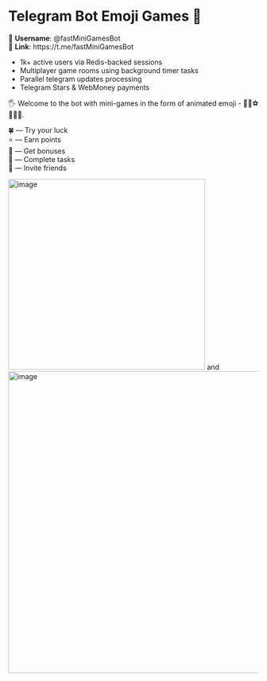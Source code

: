 # Telegram Bot Emoji Games 🚀

<p><span style="font-weight: 400;">🤖 <strong>Username</strong>: @fastMiniGamesBot<br />🔗 <strong>Link</strong>: https://t.me/fastMiniGamesBot</span></p>
<ul>
<li style="font-weight: 400;" aria-level="2"><span style="font-weight: 400;">1k+ active users via Redis-backed sessions</span></li>
<li style="font-weight: 400;" aria-level="2"><span style="font-weight: 400;">Multiplayer game rooms using background timer tasks</span></li>
<li style="font-weight: 400;" aria-level="2"><span style="font-weight: 400;">Parallel telegram updates processing</span></li>
<li style="font-weight: 400;" aria-level="2"><span style="font-weight: 400;">Telegram Stars &amp; WebMoney payments</span></li>
</ul>
<p>🖐 Welcome to the bot with mini-games in the form of animated emoji - 🎲🎯⚽️🏀🎰🎳.</p>
<p>🍀 &mdash; Try your luck<br />⭐️ &mdash; Earn points<br />🎁 &mdash; Get bonuses<br />💼 &mdash; Complete tasks<br />👫 &mdash; Invite friends</p>

<img width="396" height="384" alt="image" src="https://github.com/user-attachments/assets/2f2d3a8f-4865-4f86-b7f8-2ceabe431999" /> and <img width="842" height="608" alt="image" src="https://github.com/user-attachments/assets/3426cad9-fec9-4d5c-9227-2896c14f06f4" />

